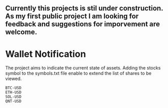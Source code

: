 ## Currently this projects is stil under construction. As my first public project I am looking for feedback and suggestions for imporvement are welcome. 


# Wallet Notification
The project aims to indicate the current state of assets. Adding the stocks symbol to the symbols.txt file enable to extend the list of shares to be viewed. 
```
BTC-USD
ETH-USD
SOL-USD
QNT-USD
```
